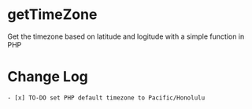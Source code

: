 getTimeZone
===========

Get the timezone based on latitude and logitude with a simple function in PHP

Change Log
==========

    - [x] TO-DO set PHP default timezone to Pacific/Honolulu

